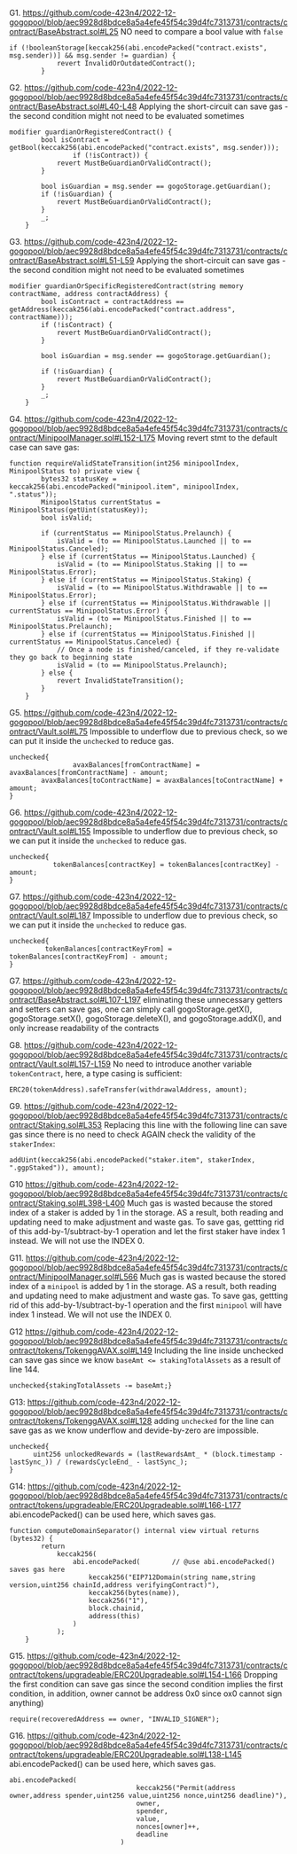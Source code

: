 G1. https://github.com/code-423n4/2022-12-gogopool/blob/aec9928d8bdce8a5a4efe45f54c39d4fc7313731/contracts/contract/BaseAbstract.sol#L25
NO need to compare a bool value with ``false``
```
if (!booleanStorage[keccak256(abi.encodePacked("contract.exists", msg.sender))] && msg.sender != guardian) {
			revert InvalidOrOutdatedContract();
		}
```

G2. https://github.com/code-423n4/2022-12-gogopool/blob/aec9928d8bdce8a5a4efe45f54c39d4fc7313731/contracts/contract/BaseAbstract.sol#L40-L48
Applying the short-circuit can save gas - the second condition might not need to be evaluated sometimes
```
modifier guardianOrRegisteredContract() {
		bool isContract = getBool(keccak256(abi.encodePacked("contract.exists", msg.sender)));
                if (!isContract)) {
			revert MustBeGuardianOrValidContract();
		}

		bool isGuardian = msg.sender == gogoStorage.getGuardian();
		if (!isGuardian) {
			revert MustBeGuardianOrValidContract();
		}
		_;
	}
```

G3. https://github.com/code-423n4/2022-12-gogopool/blob/aec9928d8bdce8a5a4efe45f54c39d4fc7313731/contracts/contract/BaseAbstract.sol#L51-L59
Applying the short-circuit can save gas - the second condition might not need to be evaluated sometimes
```
modifier guardianOrSpecificRegisteredContract(string memory contractName, address contractAddress) {
		bool isContract = contractAddress == getAddress(keccak256(abi.encodePacked("contract.address", contractName)));
		if (!isContract) {
			revert MustBeGuardianOrValidContract();
		}

		bool isGuardian = msg.sender == gogoStorage.getGuardian();

		if (!isGuardian) {
			revert MustBeGuardianOrValidContract();
		}
		_;
	}

```

G4. https://github.com/code-423n4/2022-12-gogopool/blob/aec9928d8bdce8a5a4efe45f54c39d4fc7313731/contracts/contract/MinipoolManager.sol#L152-L175
Moving revert stmt to the default case can save gas:
```
function requireValidStateTransition(int256 minipoolIndex, MinipoolStatus to) private view {
		bytes32 statusKey = keccak256(abi.encodePacked("minipool.item", minipoolIndex, ".status"));
		MinipoolStatus currentStatus = MinipoolStatus(getUint(statusKey));
		bool isValid;

		if (currentStatus == MinipoolStatus.Prelaunch) {
			isValid = (to == MinipoolStatus.Launched || to == MinipoolStatus.Canceled);
		} else if (currentStatus == MinipoolStatus.Launched) {
			isValid = (to == MinipoolStatus.Staking || to == MinipoolStatus.Error);
		} else if (currentStatus == MinipoolStatus.Staking) {
			isValid = (to == MinipoolStatus.Withdrawable || to == MinipoolStatus.Error);
		} else if (currentStatus == MinipoolStatus.Withdrawable || currentStatus == MinipoolStatus.Error) {
			isValid = (to == MinipoolStatus.Finished || to == MinipoolStatus.Prelaunch);
		} else if (currentStatus == MinipoolStatus.Finished || currentStatus == MinipoolStatus.Canceled) {
			// Once a node is finished/canceled, if they re-validate they go back to beginning state
			isValid = (to == MinipoolStatus.Prelaunch);
		} else {
			revert InvalidStateTransition();
		}
	}
```

G5. https://github.com/code-423n4/2022-12-gogopool/blob/aec9928d8bdce8a5a4efe45f54c39d4fc7313731/contracts/contract/Vault.sol#L75
Impossible to underflow due to previous check, so we can put it inside the ``unchecked`` to reduce gas.
```
unchecked{
                avaxBalances[fromContractName] = avaxBalances[fromContractName] - amount;
		avaxBalances[toContractName] = avaxBalances[toContractName] + amount;
}
```

G6. https://github.com/code-423n4/2022-12-gogopool/blob/aec9928d8bdce8a5a4efe45f54c39d4fc7313731/contracts/contract/Vault.sol#L155
Impossible to underflow due to previous check, so we can put it inside the ``unchecked`` to reduce gas.
```
unchecked{
           tokenBalances[contractKey] = tokenBalances[contractKey] - amount;
}
```
G7. https://github.com/code-423n4/2022-12-gogopool/blob/aec9928d8bdce8a5a4efe45f54c39d4fc7313731/contracts/contract/Vault.sol#L187
Impossible to underflow due to previous check, so we can put it inside the ``unchecked`` to reduce gas.
```
unchecked{
         tokenBalances[contractKeyFrom] = tokenBalances[contractKeyFrom] - amount;
}
```

G7. https://github.com/code-423n4/2022-12-gogopool/blob/aec9928d8bdce8a5a4efe45f54c39d4fc7313731/contracts/contract/BaseAbstract.sol#L107-L197
eliminating these unnecessary getters and setters can save gas, one can simply call gogoStorage.getX(), gogoStorage.setX(), gogoStorage.deleteX(), and gogoStorage.addX(), and only increase readability of the contracts

G8. https://github.com/code-423n4/2022-12-gogopool/blob/aec9928d8bdce8a5a4efe45f54c39d4fc7313731/contracts/contract/Vault.sol#L157-L159
No need to introduce another variable ``tokenContract``, here, a type casing is sufficient:
```
ERC20(tokenAddress).safeTransfer(withdrawalAddress, amount);
```
G9. https://github.com/code-423n4/2022-12-gogopool/blob/aec9928d8bdce8a5a4efe45f54c39d4fc7313731/contracts/contract/Staking.sol#L353
Replacing this line with the following line can save gas since there is no need to check AGAIN check the validity of the ``stakerIndex``:
```
addUint(keccak256(abi.encodePacked("staker.item", stakerIndex, ".ggpStaked")), amount);
```

G10 https://github.com/code-423n4/2022-12-gogopool/blob/aec9928d8bdce8a5a4efe45f54c39d4fc7313731/contracts/contract/Staking.sol#L398-L400
Much gas is wasted because the stored index of a staker is added by 1 in the storage. AS a result, both reading and updating need to make adjustment and waste gas. To save gas, gettting rid of this add-by-1/subtract-by-1 operation and let the first staker have index 1 instead. We will not use the INDEX 0. 

G11. https://github.com/code-423n4/2022-12-gogopool/blob/aec9928d8bdce8a5a4efe45f54c39d4fc7313731/contracts/contract/MinipoolManager.sol#L566
Much gas is wasted because the stored index of a ``minipool``  is added by 1 in the storage. AS a result, both reading and updating need to make adjustment and waste gas. To save gas, gettting rid of this add-by-1/subtract-by-1 operation and the first ``minipool`` will have index 1 instead. We will not use the INDEX 0. 

G12 https://github.com/code-423n4/2022-12-gogopool/blob/aec9928d8bdce8a5a4efe45f54c39d4fc7313731/contracts/contract/tokens/TokenggAVAX.sol#L149
Including  the line inside  unchecked can save gas since we know ``baseAmt <= stakingTotalAssets`` as a result of line 144.
```
unchecked{stakingTotalAssets -= baseAmt;}
```

G13: https://github.com/code-423n4/2022-12-gogopool/blob/aec9928d8bdce8a5a4efe45f54c39d4fc7313731/contracts/contract/tokens/TokenggAVAX.sol#L128
adding ``unchecked`` for the line can save gas as we know underflow and devide-by-zero  are impossible.
```
unchecked{
      uint256 unlockedRewards = (lastRewardsAmt_ * (block.timestamp - lastSync_)) / (rewardsCycleEnd_ - lastSync_);
}
```

G14: https://github.com/code-423n4/2022-12-gogopool/blob/aec9928d8bdce8a5a4efe45f54c39d4fc7313731/contracts/contract/tokens/upgradeable/ERC20Upgradeable.sol#L166-L177
abi.encodePacked() can be used here, which saves gas.
```
function computeDomainSeparator() internal view virtual returns (bytes32) {
		return
			keccak256(
				abi.encodePacked(        // @use abi.encodePacked() saves gas here
					keccak256("EIP712Domain(string name,string version,uint256 chainId,address verifyingContract)"),
					keccak256(bytes(name)),
					keccak256("1"),
					block.chainid,
					address(this)
				)
			);
	}
```

G15. https://github.com/code-423n4/2022-12-gogopool/blob/aec9928d8bdce8a5a4efe45f54c39d4fc7313731/contracts/contract/tokens/upgradeable/ERC20Upgradeable.sol#L154-L166
Dropping the first condition can save gas since the second condition implies the first condition, in addition, owner cannot be address 0x0 since ox0 cannot sign anything)

```
require(recoveredAddress == owner, "INVALID_SIGNER");
```

G16. https://github.com/code-423n4/2022-12-gogopool/blob/aec9928d8bdce8a5a4efe45f54c39d4fc7313731/contracts/contract/tokens/upgradeable/ERC20Upgradeable.sol#L138-L145
abi.encodePacked() can be used here, which saves gas.
```
abi.encodePacked(
								keccak256("Permit(address owner,address spender,uint256 value,uint256 nonce,uint256 deadline)"),
								owner,
								spender,
								value,
								nonces[owner]++,
								deadline
							)
```


